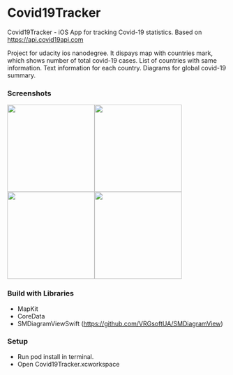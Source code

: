 # Covid19Tracker

Covid19Tracker - iOS App for tracking Covid-19 statistics. Based on https://api.covid19api.com

Project for udacity ios nanodegree.
It dispays map with countries mark, which shows number of total covid-19 cases. 
List of countries with same information.
Text information for each country.
Diagrams for global covid-19 summary.

### Screenshots
  <img src="https://i.ibb.co/NsCQBjV/Simulator-Screen-Shot-i-Phone-SE-2nd-generation-2020-05-25-at-13-34-12.png" width="200"><img src="https://i.ibb.co/gwyqX6M/Simulator-Screen-Shot-i-Phone-SE-2nd-generation-2020-05-25-at-13-34-24.png" width="200"><img src="https://i.ibb.co/6Y1bVDQ/Simulator-Screen-Shot-i-Phone-SE-2nd-generation-2020-05-25-at-13-34-31.png" width="200"><img src="https://i.ibb.co/GQ2QBWX/Simulator-Screen-Shot-i-Phone-SE-2nd-generation-2020-05-25-at-13-34-38.png" width="200">
  
 ### Build with Libraries
 - MapKit
 - CoreData
 - SMDiagramViewSwift (https://github.com/VRGsoftUA/SMDiagramView)
 
 ### Setup
 - Run pod install in terminal.
 - Open Covid19Tracker.xcworkspace
